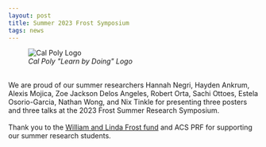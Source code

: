 ```yaml
---
layout: post
title: Summer 2023 Frost Symposium
tags: news
---
```


<figure>
  <img src="https://lesliehamachi.github.io/images/CP_LBD.jpg" alt="Cal Poly Logo" title="Cal Poly Logo">
  <figcaption><em>Cal Poly "Learn by Doing" Logo</em></figcaption>
</figure>  
<br>
We are proud of our summer researchers Hannah Negri, Hayden Ankrum, Alexis Mojica, Zoe Jackson Delos Angeles, Robert Orta, Sachi Ottoes, Estela Osorio-Garcia, Nathan Wong, and Nix Tinkle for presenting three posters and three talks at the 2023 Frost Summer Research Symposium.
<br><br>
Thank you to the <a href="https://cosam.calpoly.edu/frost-fund">William and Linda Frost fund</a> and ACS PRF for supporting our summer research students.
